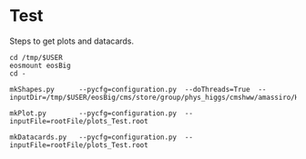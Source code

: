 Test
====

Steps to get plots and datacards.

    cd /tmp/$USER
    eosmount eosBig
    cd -

    mkShapes.py      --pycfg=configuration.py  --doThreads=True  --inputDir=/tmp/$USER/eosBig/cms/store/group/phys_higgs/cmshww/amassiro/HWW12fb_v2/07Jun2016_spring16_mAODv2_12pXfbm1/MCl2loose__hadd__bSFL2pTEff__l2tight/
    
    mkPlot.py        --pycfg=configuration.py  --inputFile=rootFile/plots_Test.root
    
    mkDatacards.py   --pycfg=configuration.py  --inputFile=rootFile/plots_Test.root

